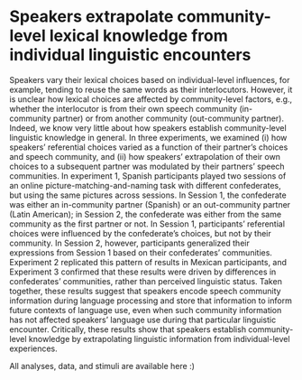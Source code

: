 # Speakers extrapolate community-level lexical knowledge from individual linguistic encounters

Speakers vary their lexical choices based on individual-level influences, for example, tending to reuse the same words as their interlocutors. However, it is unclear how lexical choices are affected by community-level factors, e.g., whether the interlocutor is from their own speech community (in-community partner) or from another community (out-community partner). Indeed, we know very little about how speakers establish community-level linguistic knowledge in general. In three experiments, we examined (i) how speakers’ referential choices varied as a function of their partner’s choices and speech community, and (ii) how speakers’ extrapolation of their own choices to a subsequent partner was modulated by their partners’ speech communities. In experiment 1, Spanish participants played two sessions of an online picture-matching-and-naming task with different confederates, but using the same pictures across sessions. In Session 1, the confederate was either an in-community partner (Spanish) or an out-community partner (Latin American); in Session 2, the confederate was either from the same community as the first partner or not. In Session 1, participants’ referential choices were influenced by the confederate’s choices, but not by their community. In Session 2, however, participants generalized their expressions from Session 1 based on their confederates’ communities. Experiment 2 replicated this pattern of results in Mexican participants, and Experiment 3 confirmed that these results were driven by differences in confederates’ communities, rather than perceived linguistic status. Taken together, these results suggest that speakers encode speech community information during language processing and store that information to inform future contexts of language use, even when such community information has not affected speakers’ language use during that particular linguistic encounter. Critically, these results show that speakers establish community-level knowledge by extrapolating linguistic information from individual-level experiences. 


All analyses, data, and stimuli are available here :)
